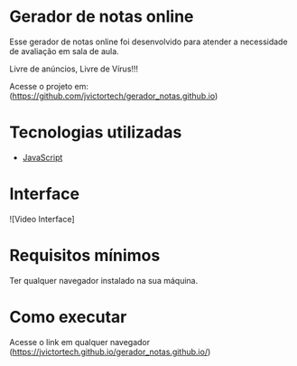 # Gerador de notas online

Esse gerador de notas online foi desenvolvido para atender a necessidade de avaliação em sala de aula.

Livre de anúncios, Livre de Vírus!!!

Acesse o projeto em: (https://github.com/jvictortech/gerador_notas.github.io)

# Tecnologias utilizadas
- [JavaScript](https://nodejs.org/en)

# Interface

![Video Interface]

# Requisitos mínimos
Ter qualquer navegador instalado na sua máquina.

# Como executar

Acesse o link em qualquer navegador (https://jvictortech.github.io/gerador_notas.github.io/)

